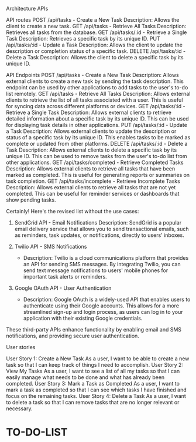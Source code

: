Architecture
APIs

API routes
POST /api/tasks - Create a New Task
Description: Allows the client to create a new task.
GET /api/tasks - Retrieve All Tasks
Description: Retrieves all tasks from the database.
GET /api/tasks/:id - Retrieve a Single Task
Description: Retrieves a specific task by its unique ID.
PUT /api/tasks/:id - Update a Task
Description: Allows the client to update the description or completion status of a specific task.
DELETE /api/tasks/:id - Delete a Task
Description: Allows the client to delete a specific task by its unique ID.


API Endpoints
POST /api/tasks - Create a New Task
Description: Allows external clients to create a new task by sending the task description. This endpoint can be used by other applications to add tasks to the user's to-do list remotely.
GET /api/tasks - Retrieve All Tasks
Description: Allows external clients to retrieve the list of all tasks associated with a user. This is useful for syncing data across different platforms or devices.
GET /api/tasks/:id - Retrieve a Single Task
Description: Allows external clients to retrieve detailed information about a specific task by its unique ID. This can be used for displaying task details in other applications.
PUT /api/tasks/:id - Update a Task
Description: Allows external clients to update the description or status of a specific task by its unique ID. This enables tasks to be marked as complete or updated from other platforms.
DELETE /api/tasks/:id - Delete a Task
Description: Allows external clients to delete a specific task by its unique ID. This can be used to remove tasks from the user's to-do list from other applications.
GET /api/tasks/completed - Retrieve Completed Tasks
Description: Allows external clients to retrieve all tasks that have been marked as completed. This is useful for generating reports or summaries on task completion.
GET /api/tasks/incomplete - Retrieve Incomplete Tasks
Description: Allows external clients to retrieve all tasks that are not yet completed. This can be useful for reminder services or dashboards that show pending tasks.


Certainly! Here's the revised list without the use cases:

1. SendGrid API - Email Notifications
Description: SendGrid is a popular email delivery service that allows you to send transactional emails, such as reminders, task updates, or notifications, directly to users' inboxes.

2. Twilio API - SMS Notifications
   - Description: Twilio is a cloud communications platform that provides an API for sending SMS messages. By integrating Twilio, you can send text message notifications to users' mobile phones for important task alerts or reminders.

3. Google OAuth API - User Authentication
   - Description: Google OAuth is a widely-used API that enables users to authenticate using their Google accounts. This allows for a more streamlined sign-up and login process, as users can log in to your application with their existing Google credentials.

These third-party APIs enhance functionality by enabling email and SMS notifications, and providing secure user authentication.


User stories

User Story 1: Create a New Task
As a user, I want to be able to create a new task so that I can keep track of things I need to accomplish.
User Story 2: View My Tasks
As a user, I want to see a list of all my tasks so that I can easily manage what needs to be done and what has already been completed.
User Story 3: Mark a Task as Completed
As a user, I want to mark a task as completed so that I can see which tasks I have finished and focus on the remaining tasks.
User Story 4: Delete a Task
As a user, I want to delete a task so that I can remove tasks that are no longer relevant or necessary.


# TO-DO-LIST
